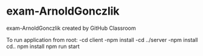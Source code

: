 # exam-ArnoldGonczlik
exam-ArnoldGonczlik created by GitHub Classroom

To run application from root:
  -cd client
  -npm install
  -cd ../server
  -npm install
  cd..
  npm install
  npm run start
